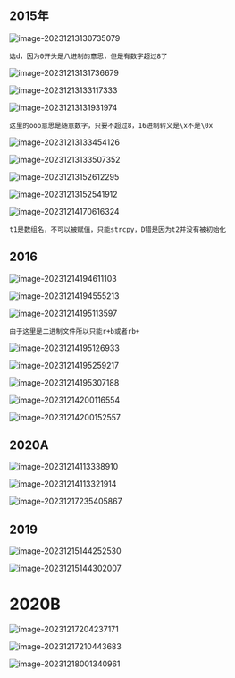 ## 2015年

![image-20231213130735079](C:\Users\xwh1544123230\AppData\Roaming\Typora\typora-user-images\image-20231213130735079.png)

```
选d，因为0开头是八进制的意思，但是有数字超过8了
```

![image-20231213131736679](C:\Users\xwh1544123230\AppData\Roaming\Typora\typora-user-images\image-20231213131736679.png)

![image-20231213133117333](C:\Users\xwh1544123230\AppData\Roaming\Typora\typora-user-images\image-20231213133117333.png)



![image-20231213131931974](C:\Users\xwh1544123230\AppData\Roaming\Typora\typora-user-images\image-20231213131931974.png)

```
这里的ooo意思是随意数字，只要不超过8，16进制转义是\x不是\0x
```

![image-20231213133454126](C:\Users\xwh1544123230\AppData\Roaming\Typora\typora-user-images\image-20231213133454126.png)

![image-20231213133507352](C:\Users\xwh1544123230\AppData\Roaming\Typora\typora-user-images\image-20231213133507352.png)

![image-20231213152612295](C:\Users\xwh1544123230\AppData\Roaming\Typora\typora-user-images\image-20231213152612295.png)



![image-20231213152541912](C:\Users\xwh1544123230\AppData\Roaming\Typora\typora-user-images\image-20231213152541912.png)

![image-20231214170616324](C:\Users\xwh1544123230\AppData\Roaming\Typora\typora-user-images\image-20231214170616324.png)

```
t1是数组名，不可以被赋值，只能strcpy，D错是因为t2并没有被初始化
```

## 2016

![image-20231214194611103](C:\Users\xwh1544123230\AppData\Roaming\Typora\typora-user-images\image-20231214194611103.png)



![image-20231214194555213](C:\Users\xwh1544123230\AppData\Roaming\Typora\typora-user-images\image-20231214194555213.png)

![image-20231214195113597](C:\Users\xwh1544123230\AppData\Roaming\Typora\typora-user-images\image-20231214195113597.png)

```
由于这里是二进制文件所以只能r+b或者rb+
```

![image-20231214195126933](C:\Users\xwh1544123230\AppData\Roaming\Typora\typora-user-images\image-20231214195126933.png)

![image-20231214195259217](C:\Users\xwh1544123230\AppData\Roaming\Typora\typora-user-images\image-20231214195259217.png)

![image-20231214195307188](C:\Users\xwh1544123230\AppData\Roaming\Typora\typora-user-images\image-20231214195307188.png)

![image-20231214200116554](C:\Users\xwh1544123230\AppData\Roaming\Typora\typora-user-images\image-20231214200116554.png)

![image-20231214200152557](C:\Users\xwh1544123230\AppData\Roaming\Typora\typora-user-images\image-20231214200152557.png)



## 2020A

![image-20231214113338910](C:\Users\xwh1544123230\AppData\Roaming\Typora\typora-user-images\image-20231214113338910.png)



![image-20231214113321914](C:\Users\xwh1544123230\AppData\Roaming\Typora\typora-user-images\image-20231214113321914.png)

![image-20231217235405867](C:\Users\xwh1544123230\AppData\Roaming\Typora\typora-user-images\image-20231217235405867.png)



## 2019

![image-20231215144252530](C:\Users\xwh1544123230\AppData\Roaming\Typora\typora-user-images\image-20231215144252530.png)

![image-20231215144302007](C:\Users\xwh1544123230\AppData\Roaming\Typora\typora-user-images\image-20231215144302007.png)

# 2020B

![image-20231217204237171](C:\Users\xwh1544123230\AppData\Roaming\Typora\typora-user-images\image-20231217204237171.png)

![image-20231217210443683](C:\Users\xwh1544123230\AppData\Roaming\Typora\typora-user-images\image-20231217210443683.png)



![image-20231218001340961](C:\Users\xwh1544123230\AppData\Roaming\Typora\typora-user-images\image-20231218001340961.png)

